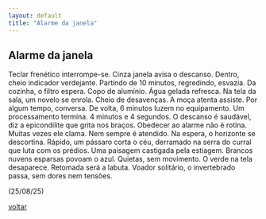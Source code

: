 ```yaml
---
layout: default
title: "Alarme da janela"
--- 
```


## Alarme da janela

Teclar frenético interrompe-se. Cinza janela avisa o descanso. Dentro, cheio indicador verdejante. Partindo de 10 minutos, regredindo, esvazia.  Da cozinha, o filtro espera. Copo de alumínio. Água gelada refresca. Na tela da sala, um novelo se enrola. Cheio de desavenças. A moça atenta assiste. Por algum tempo, conversa. De volta, 6 minutos luzem no equipamento. Um processamento termina. 4 minutos e 4 segundos. O descanso é saudável, diz a epicondilite que grita nos braços. Obedecer ao alarme não é rotina. Muitas vezes ele clama. Nem sempre é atendido. Na espera, o horizonte se descortina. Rápido, um pássaro corta o céu, derramado na serra do curral que luta com os prédios. Uma paisagem castigada pela estiagem. Brancos nuvens esparsas povoam o azul. Quietas, sem movimento. O verde na tela desaparece. Retomada será a labuta. Voador solitário, o invertebrado passa, sem dores nem tensões.

(25/08/25)

[voltar](./)